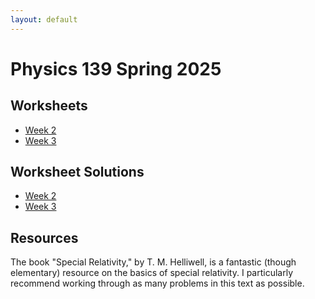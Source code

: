 ```yaml
---
layout: default
---
```

# Physics 139 Spring 2025
## Worksheets
* [Week 2](https://jacoberl.github.io/assets/139/week-2-worksheet.pdf)
* [Week 3](https://jacoberl.github.io/assets/139/week-3-worksheet.pdf)

## Worksheet Solutions
* [Week 2](https://jacoberl.github.io/assets/139/week-2-worksheet-solutions.pdf)
* [Week 3](https://jacoberl.github.io/assets/139/week-3-worksheet-solutions.pdf)

## Resources
The book "Special Relativity," by T. M. Helliwell, is a fantastic (though elementary) resource on the basics of special relativity. I particularly recommend working through as many problems in this text as possible.
